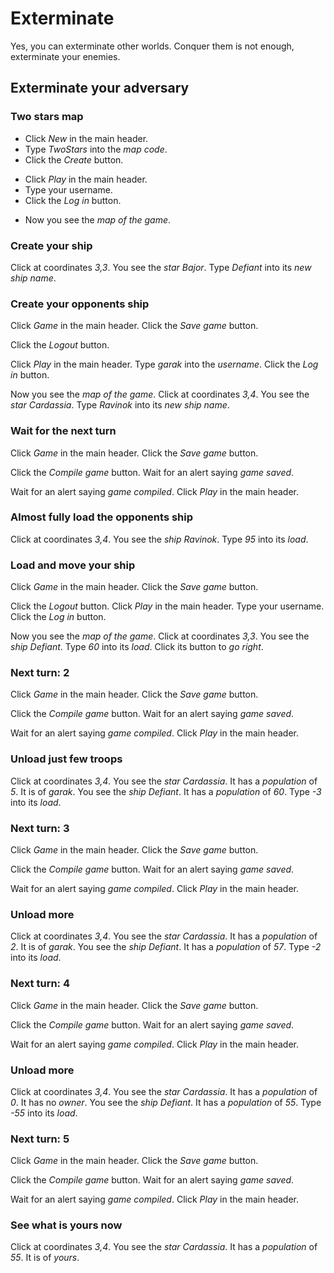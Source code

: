 # Exterminate

Yes, you can exterminate other worlds.
Conquer them is not enough, exterminate your
enemies.

## Exterminate your adversary

### Two stars map

 - Click _New_ in the main header.
 - Type _TwoStars_ into the _map code_.
 - Click the _Create_ button. 
 <!-- SNAPSHOT newUniverse status=200 -->
 - Click _Play_ in the main header.
 - Type your username.
 - Click the _Log in_ button. 
 <!-- SNAPSHOT play1 status=200 -->
 - Now you see the _map of the game_.
 
### Create your ship

 Click at coordinates _3,3_.
 You see the _star_ _Bajor_.
 Type _Defiant_ into its _new ship name_.
 
### Create your opponents ship

 Click _Game_ in the main header.
 Click the _Save game_ button.
 <!-- SNAPSHOT yours1 status=200 -->
 Click the _Logout_ button.
 
 Click _Play_ in the main header.
 Type _garak_ into the _username_.
 Click the _Log in_ button.
 <!-- SNAPSHOT garak1 status=200 -->
 Now you see the _map of the game_.
 Click at coordinates _3,4_.
 You see the _star_ _Cardassia_.
 Type _Ravinok_ into its _new ship name_.
 
### Wait for the next turn

 Click _Game_ in the main header.
 Click the _Save game_ button.
 <!-- SNAPSHOT saveGarak1 status=200 -->
 Click the _Compile game_ button.
 Wait for an alert saying _game saved_.
 <!-- SNAPSHOT compile1 status=200 --> 
 Wait for an alert saying _game compiled_.
 Click _Play_ in the main header.

### Almost fully load the opponents ship

 Click at coordinates _3,4_.
 You see the _ship_ _Ravinok_.
 Type _95_ into its _load_.
 
### Load and move your ship 

 Click _Game_ in the main header.
 Click the _Save game_ button. 
 <!-- SNAPSHOT saveGarak2 status=200 -->
 Click the _Logout_ button.
 Click _Play_ in the main header.
 Type your username.
 Click the _Log in_ button. 
 <!-- SNAPSHOT yours2 status=200 -->
 Now you see the _map of the game_.
 Click at coordinates _3,3_.
 You see the _ship_ _Defiant_.
 Type _60_ into its _load_.
 Click its button to _go right_.
 
### Next turn: 2
 
 Click _Game_ in the main header.
 Click the _Save game_ button.
 <!-- SNAPSHOT saveYours2 status=200 -->
 Click the _Compile game_ button.
 Wait for an alert saying _game saved_.
 <!-- SNAPSHOT compile2 status=200 --> 
 Wait for an alert saying _game compiled_.
 Click _Play_ in the main header.
 
### Unload just few troops

 Click at coordinates _3,4_.
 You see the _star_ _Cardassia_.
 It has a _population_ of _5_.
 It is of _garak_.
 You see the _ship_ _Defiant_.
 It has a _population_ of _60_.
 Type _-3_ into its _load_.
 
### Next turn: 3
 
 Click _Game_ in the main header.
 Click the _Save game_ button.
 <!-- SNAPSHOT saveYours3 status=200 -->
 Click the _Compile game_ button.
 Wait for an alert saying _game saved_.
 <!-- SNAPSHOT compile3 status=200 --> 
 Wait for an alert saying _game compiled_.
 Click _Play_ in the main header. 
 
### Unload more

 Click at coordinates _3,4_.
 You see the _star_ _Cardassia_.
 It has a _population_ of _2_.
 It is of _garak_.
 You see the _ship_ _Defiant_.
 It has a _population_ of _57_.
 Type _-2_ into its _load_.

### Next turn: 4
 
 Click _Game_ in the main header.
 Click the _Save game_ button.
 <!-- SNAPSHOT saveYours4 status=200 -->
 Click the _Compile game_ button.
 Wait for an alert saying _game saved_.
 <!-- SNAPSHOT compile4 status=200 --> 
 Wait for an alert saying _game compiled_.
 Click _Play_ in the main header. 
 
### Unload more

 Click at coordinates _3,4_.
 You see the _star_ _Cardassia_.
 It has a _population_ of _0_.
 It has no _owner_.
 You see the _ship_ _Defiant_.
 It has a _population_ of _55_.
 Type _-55_ into its _load_.

### Next turn: 5
 
 Click _Game_ in the main header.
 Click the _Save game_ button.
 <!-- SNAPSHOT saveYours5 status=200 -->
 Click the _Compile game_ button.
 Wait for an alert saying _game saved_.
 <!-- SNAPSHOT compile5 status=200 --> 
 Wait for an alert saying _game compiled_.
 Click _Play_ in the main header. 

### See what is yours now

 Click at coordinates _3,4_.
 You see the _star_ _Cardassia_.
 It has a _population_ of _55_.
 It is of _yours_.

